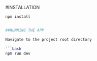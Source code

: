 #INSTALLATION 

```bash
npm install


##RUNNING THE APP

Navigate to the project root directory 

```bash
npm run dev



